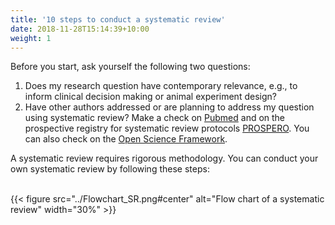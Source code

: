 ```yaml
---
title: '10 steps to conduct a systematic review'
date: 2018-11-28T15:14:39+10:00
weight: 1
---
```


Before you start, ask yourself the following two questions:
1) Does my research question have contemporary relevance, e.g., to inform clinical decision making or animal experiment design?
2) Have other authors addressed or are planning to address my question using systematic review? Make a check on [Pubmed](https://pubmed.ncbi.nlm.nih.gov/) and on the prospective registry for systematic review protocols [PROSPERO](https://www.crd.york.ac.uk/prospero/). You can also check on the [Open Science Framework](https://osf.io/).

A systematic review requires rigorous methodology. You can conduct your own systematic review by following these steps:
&nbsp;  
&nbsp;  

{{< figure src="../Flowchart_SR.png#center" alt="Flow chart of a systematic review" width="30%" >}}
&nbsp;  

